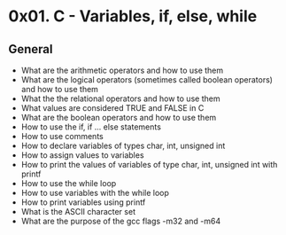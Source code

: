 # 0x01. C - Variables, if, else, while

## General
 * What are the arithmetic operators and how to use them
 * What are the logical operators (sometimes called boolean operators) and how to use them
 * What the the relational operators and how to use them
 * What values are considered TRUE and FALSE in C
 * What are the boolean operators and how to use them
 * How to use the if, if ... else statements
 * How to use comments
 * How to declare variables of types char, int, unsigned int
 * How to assign values to variables
 * How to print the values of variables of type char, int, unsigned int with printf
 * How to use the while loop
 * How to use variables with the while loop
 * How to print variables using printf
 * What is the ASCII character set
 * What are the purpose of the gcc flags -m32 and -m64
